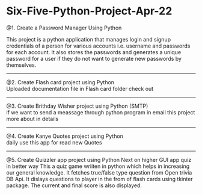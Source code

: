 # Six-Five-Python-Project-Apr-22

@1. Create a Password Manager Using Python

This project is a python application that manages login and signup credentials of a person for various accounts i.e. username and passwords for each account. It also stores the passwords and generates a unique password for a user if they do not want to generate new passwords by themselves.
<hr>
@2. Create Flash card project using Python<br>
Uploaded  documentation file in Flash card folder check out
<hr>
@3. Create Brithday Wisher project using Python (SMTP)<br>
if we want to send a meassage through python program in email this project more about in details 
<hr>
@4. Create Kanye Quotes project using Python<br>
daily use this app for read new Quotes 

<hr>
@5. Create Quizzler app project using Python
Next on higher GUI app quiz in better way
This a quiz game wriiten in python which helps in increasing our general knowledge. It fetches true/false type question from Open trivia DB Api. It dislays questions to player in the from of flash cards using tkinter package. The current and final score is also displayed.

